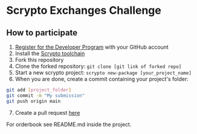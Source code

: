 # Scrypto Exchanges Challenge


## How to participate

1. [Register for the Developer Program](https://developers.radixdlt.com/devprogram) with your GitHub account
2. Install the [Scrypto toolchain](https://github.com/radixdlt/radixdlt-scrypto)
3. Fork this repository
4. Clone the forked repository: `git clone [git link of forked repo]`
5. Start a new scrypto project: `scrypto new-package [your_project_name]`
6. When you are done, create a commit containing your project's folder: 
```bash
git add [project_folder]
git commit -m "My submission"
git push origin main
```
7. Create a pull request [here](https://github.com/radixdlt/scrypto-challenge-exchanges/pulls)

For orderbook see README.md inside the project.
